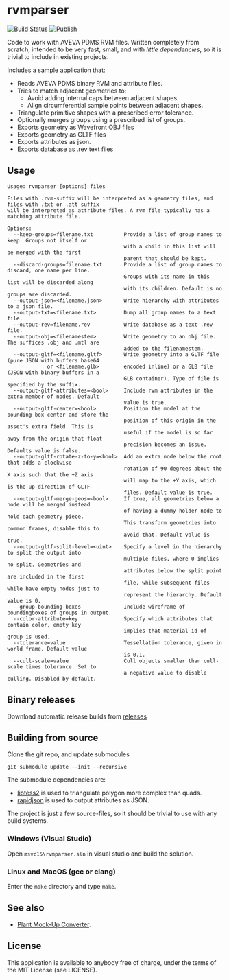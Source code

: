 # rvmparser

[![Build Status](https://github.com/cdyk/rvmparser/actions/workflows/build.yml/badge.svg)](https://github.com/cdyk/rvmparser/actions/)
[![Publish](https://github.com/cdyk/rvmparser/actions/workflows/publish.yml/badge.svg)](https://github.com/cdyk/rvmparser/actions/)


Code to work with AVEVA PDMS RVM files. Written completely from scratch, intended to be very fast, small, and with _little dependencies_, so it is trivial to include in existing projects.

Includes a sample application that:
- Reads AVEVA PDMS binary RVM and attribute files.
- Tries to match adjacent geometries to:
  - Avoid adding internal caps between adjacent shapes.
  - Align circumferential sample points between adjacent shapes.
- Triangulate primitive shapes with a prescribed error tolerance.
- Optionally merges groups using a prescribed list of groups.
- Exports geometry as Wavefront OBJ files
- Exports geometry as GLTF files
- Exports attributes as json.
- Exports database as .rev text files

## Usage

```
Usage: rvmparser [options] files                

Files with .rvm-suffix will be interpreted as a geometry files, and files with .txt or .att suffix
will be interpreted as attribute files. A rvm file typically has a matching attribute file.

Options:
  --keep-groups=filename.txt          Provide a list of group names to keep. Groups not itself or
                                      with a child in this list will be merged with the first
                                      parent that should be kept.
  --discard-groups=filename.txt       Provide a list of group names to discard, one name per line.
                                      Groups with its name in this list will be discarded along
                                      with its children. Default is no groups are discarded.
  --output-json=<filename.json>       Write hierarchy with attributes to a json file.
  --output-txt=<filename.txt>         Dump all group names to a text file.
  --output-rev=filename.rev           Write database as a text .rev file.
  --output-obj=<filenamestem>         Write geometry to an obj file. The suffices .obj and .mtl are
                                      added to the filenamestem.
  --output-gltf=<filename.gltf>       Write geometry into a GLTF file (pure JSON with buffers base64
             or <filename.glb>        encoded inline) or a GLB file (JSON with binary buffers in a
                                      GLB container). Type of file is specified by the suffix.
  --output-gltf-attributes=<bool>     Include rvm attributes in the extra member of nodes. Default
                                      value is true.
  --output-gltf-center=<bool>         Position the model at the bounding box center and store the
                                      position of this origin in the asset's extra field. This is
                                      useful if the model is so far away from the origin that float
                                      precision becomes an issue. Defaults value is false.
  --output-gltf-rotate-z-to-y=<bool>  Add an extra node below the root that adds a clockwise
                                      rotation of 90 degrees about the X axis such that the +Z axis
                                      will map to the +Y axis, which is the up-direction of GLTF-
                                      files. Default value is true.
  --output-gltf-merge-geos=<bool>     If true, all geometries below a node will be merged instead
                                      of having a dummy holder node to hold each geometry piece.
                                      This transform geometries into common frames, disable this to
                                      avoid that. Default value is true.
  --output-gltf-split-level=<uint>    Specify a level in the hierarchy to split the output into
                                      multiple files, where 0 implies no split. Geometries and
                                      attributes below the split point are included in the first
                                      file, while subsequent files while have empty nodes just to
                                      represent the hierarchy. Default value is 0.
  --group-bounding-boxes              Include wireframe of boundingboxes of groups in output.
  --color-attribute=key               Specify which attributes that contain color, empty key
                                      implies that material id of group is used.
  --tolerance=value                   Tessellation tolerance, given in world frame. Default value
                                      is 0.1.
  --cull-scale=value                  Cull objects smaller than cull-scale times tolerance. Set to
                                      a negative value to disable culling. Disabled by default.
```

## Binary releases

Download automatic release builds from [releases](https://github.com/cdyk/rvmparser/releases)

## Building from source

Clone the git repo, and update submodules
```
git submodule update --init --recursive
```
The submodule dependencies are:
- [libtess2](https://github.com/memononen/libtess2) is used to triangulate polygon more complex than quads.
- [rapidjson](https://github.com/Tencent/rapidjson/) is used to output attributes as JSON.

The project is just a few source-files, so it should be trivial to use with any build systems.


### Windows (Visual Studio)

Open `msvc15\rvmparser.sln` in visual studio and build the solution.


### Linux and MacOS (gcc or clang)

Enter the `make` directory and type `make`.


## See also
- [Plant Mock-Up Converter](https://github.com/benvautrin/pmuc).

## License

This application is available to anybody free of charge, under the terms of the MIT License (see LICENSE).
